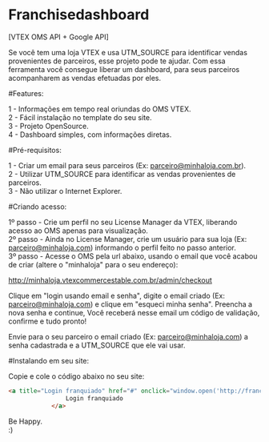 # Franchisedashboard

[VTEX OMS API + Google API]

Se você tem uma loja VTEX e usa UTM_SOURCE para identificar vendas provenientes de parceiros, esse projeto pode te ajudar. Com essa ferramenta você consegue liberar um dashboard, para seus parceiros acompanharem as vendas efetuadas por eles.

#Features:

1 - Informações em tempo real oriundas do OMS VTEX.<br>
2 - Fácil instalação no template do seu site.<br>
3 - Projeto OpenSource.<br>
4 - Dashboard simples, com informações diretas.<br>

#Pré-requisitos:

1 - Criar um email para seus parceiros (Ex: parceiro@minhaloja.com.br).<br>
2 - Utilizar UTM_SOURCE para identificar as vendas provenientes de parceiros.<br>
3 - Não utilizar o Internet Explorer.

#Criando acesso:

1º passo - Crie um perfil no seu License Manager da VTEX, liberando acesso ao OMS apenas para visualização.<br>
2º passo - Ainda no License Manager, crie um usuário para sua loja (Ex: parceiro@minhaloja.com) informando o perfil feito no passo anterior.<br>
3º passo - Acesse o OMS pela url abaixo, usando o email que você acabou de criar (altere o "minhaloja" para o seu endereço):

http://minhaloja.vtexcommercestable.com.br/admin/checkout

Clique em "login usando email e senha", digite o email criado (Ex: parceiro@minhaloja.com) e clique em "esqueci minha senha". Preencha a nova senha e continue, Você receberá nesse email um código de validação, confirme e tudo pronto!

Envie para o seu parceiro o email criado (Ex: parceiro@minhaloja.com) a senha cadastrada e a UTM_SOURCE que ele vai usar.

#Instalando em seu site:

Copie e cole o código abaixo no seu site:
```html
<a title="Login franquiado" href="#" onclick="window.open('http://franchisedashboard.primordia.com.br/', 'janela', 'toolbar=no, location=no, directories=no, status=no, menubar=no, scrollbars=yes, resizable=yes, width=800, height=700'); return false;" class="btn btn-link pull-right">
                Login franquiado
            </a>
```

Be Happy.<br>
:)
